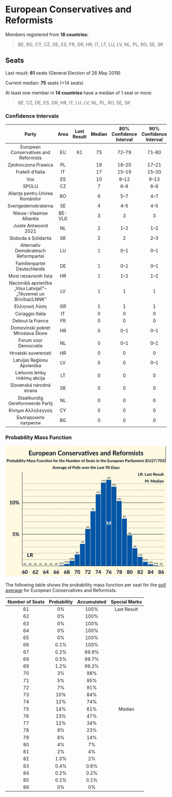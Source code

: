 # European Conservatives and Reformists

Members registered from **18 countries**:

> BE, BG, CY, CZ, DE, ES, FR, GR, HR, IT, LT, LU, LV, NL, PL, RO, SE, SK

## Seats

Last result: **61** seats (General Election of 26 May 2019)

Current median: **75** seats (+14 seats)

At least one member in **14 countries** have a median of 1 seat or more:

> BE, CZ, DE, ES, GR, HR, IT, LU, LV, NL, PL, RO, SE, SK

### Confidence Intervals

| Party | Area | Last Result | Median | 80% Confidence Interval | 90% Confidence Interval | 95% Confidence Interval | 99% Confidence Interval |
|:-----:|:----:|:-----------:|:------:|:-----------------------:|:-----------------------:|:-----------------------:|:-----------------------:|
| European Conservatives and Reformists | EU | 61 | 75 | 72–79 | 71–80 | 70–81 | 68–83 |
| Zjednoczona Prawica | PL | | 19 | 18–20 | 17–21 | 17–21 | 16–22 |
| Fratelli d’Italia | IT | | 17 | 15–19 | 15–20 | 14–20 | 13–21 |
| Vox | ES | | 10 | 9–12 | 9–13 | 9–13 | 8–14 |
| SPOLU | CZ | | 7 | 6–8 | 6–8 | 6–8 | 6–8 |
| Alianța pentru Unirea Românilor | RO | | 6 | 5–7 | 4–7 | 4–8 | 4–8 |
| Sverigedemokraterna | SE | | 4 | 4–5 | 4–5 | 4–5 | 4–5 |
| Nieuw-Vlaamse Alliantie | BE-VLG | | 3 | 3 | 3 | 2–3 | 2–3 |
| Juiste Antwoord 2021 | NL | | 2 | 1–2 | 1–2 | 1–2 | 0–2 |
| Sloboda a Solidarita | SK | | 2 | 2 | 2–3 | 2–3 | 1–3 |
| Alternativ Demokratesch Reformpartei | LU | | 1 | 0–1 | 0–1 | 0–1 | 0–1 |
| Familienpartei Deutschlands | DE | | 1 | 0–1 | 0–1 | 0–1 | 0–1 |
| Most nezavisnih lista | HR | | 1 | 1–2 | 1–2 | 1–2 | 1–2 |
| Nacionālā apvienība „Visu Latvijai!”–„Tēvzemei un Brīvībai/LNNK” | LV | | 1 | 1 | 1 | 1 | 1 |
| Ελληνική Λύση | GR | | 1 | 1 | 1 | 1 | 0–1 |
| Coraggio Italia | IT | | 0 | 0 | 0 | 0 | 0 |
| Debout la France | FR | | 0 | 0 | 0 | 0 | 0 |
| Domovinski pokret Miroslava Škore | HR | | 0 | 0–1 | 0–1 | 0–1 | 0–1 |
| Forum voor Democratie | NL | | 0 | 0–1 | 0–1 | 0–1 | 0–2 |
| Hrvatski suverenisti | HR | | 0 | 0 | 0 | 0 | 0 |
| Latvijas Reģionu Apvienība | LV | | 0 | 0 | 0–1 | 0–1 | 0–1 |
| Lietuvos lenkų rinkimų akcija | LT | | 0 | 0 | 0 | 0 | 0–1 |
| Slovenská národná strana | SK | | 0 | 0 | 0 | 0 | 0–1 |
| Staatkundig Gereformeerde Partij | NL | | 0 | 0 | 0 | 0–1 | 0–1 |
| Κίνημα Αλληλεγγύη | CY | | 0 | 0 | 0 | 0 | 0 |
| Българските патриоти | BG | | 0 | 0 | 0 | 0 | 0 |

### Probability Mass Function

![Graph with seats probability mass function not yet produced](average-2022-01-31-seats-pmf-europeanconservativesandreformists.png "Seats Probability Mass Function")

The following table shows the probability mass function per seat for the [poll average](average-2022-01-31.html) for European Conservatives and Reformists.

| Number of Seats | Probability | Accumulated | Special Marks |
|:---------------:|:-----------:|:-----------:|:-------------:|
| 61 | 0% | 100% | Last Result |
| 62 | 0% | 100% |  |
| 63 | 0% | 100% |  |
| 64 | 0% | 100% |  |
| 65 | 0% | 100% |  |
| 66 | 0.1% | 100% |  |
| 67 | 0.2% | 99.9% |  |
| 68 | 0.5% | 99.7% |  |
| 69 | 1.2% | 99.2% |  |
| 70 | 3% | 98% |  |
| 71 | 5% | 95% |  |
| 72 | 7% | 91% |  |
| 73 | 10% | 84% |  |
| 74 | 12% | 74% |  |
| 75 | 14% | 61% | Median |
| 76 | 13% | 47% |  |
| 77 | 12% | 34% |  |
| 78 | 9% | 23% |  |
| 79 | 6% | 14% |  |
| 80 | 4% | 7% |  |
| 81 | 2% | 4% |  |
| 82 | 1.0% | 2% |  |
| 83 | 0.4% | 0.6% |  |
| 84 | 0.2% | 0.2% |  |
| 85 | 0.1% | 0.1% |  |
| 86 | 0% | 0% |  |


